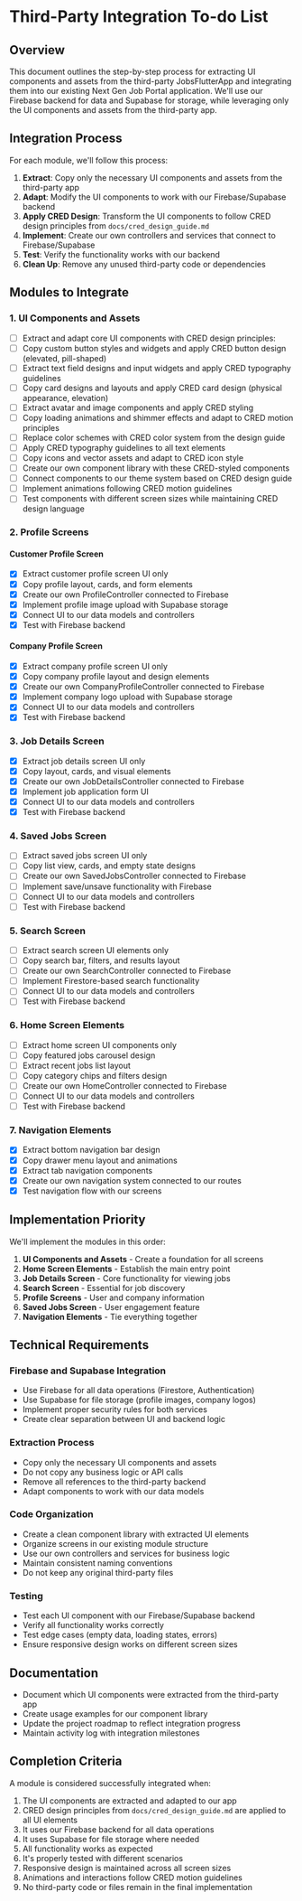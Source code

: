# Third-Party Integration To-do List

## Overview
This document outlines the step-by-step process for extracting UI components and assets from the third-party JobsFlutterApp and integrating them into our existing Next Gen Job Portal application. We'll use our Firebase backend for data and Supabase for storage, while leveraging only the UI components and assets from the third-party app.

## Integration Process

For each module, we'll follow this process:
1. **Extract**: Copy only the necessary UI components and assets from the third-party app
2. **Adapt**: Modify the UI components to work with our Firebase/Supabase backend
3. **Apply CRED Design**: Transform the UI components to follow CRED design principles from `docs/cred_design_guide.md`
4. **Implement**: Create our own controllers and services that connect to Firebase/Supabase
5. **Test**: Verify the functionality works with our backend
6. **Clean Up**: Remove any unused third-party code or dependencies

## Modules to Integrate

### 1. UI Components and Assets

- [ ] Extract and adapt core UI components with CRED design principles:
- [ ] Copy custom button styles and widgets and apply CRED button design (elevated, pill-shaped)
- [ ] Extract text field designs and input widgets and apply CRED typography guidelines
- [ ] Copy card designs and layouts and apply CRED card design (physical appearance, elevation)
- [ ] Extract avatar and image components and apply CRED styling
- [ ] Copy loading animations and shimmer effects and adapt to CRED motion principles
- [ ] Replace color schemes with CRED color system from the design guide
- [ ] Apply CRED typography guidelines to all text elements
- [ ] Copy icons and vector assets and adapt to CRED icon style
- [ ] Create our own component library with these CRED-styled components
- [ ] Connect components to our theme system based on CRED design guide
- [ ] Implement animations following CRED motion guidelines
- [ ] Test components with different screen sizes while maintaining CRED design language

### 2. Profile Screens

#### Customer Profile Screen
- [x] Extract customer profile screen UI only
- [x] Copy profile layout, cards, and form elements
- [x] Create our own ProfileController connected to Firebase
- [x] Implement profile image upload with Supabase storage
- [x] Connect UI to our data models and controllers
- [x] Test with Firebase backend

#### Company Profile Screen
- [x] Extract company profile screen UI only
- [x] Copy company profile layout and design elements
- [x] Create our own CompanyProfileController connected to Firebase
- [x] Implement company logo upload with Supabase storage
- [x] Connect UI to our data models and controllers
- [x] Test with Firebase backend

### 3. Job Details Screen

- [x] Extract job details screen UI only
- [x] Copy layout, cards, and visual elements
- [x] Create our own JobDetailsController connected to Firebase
- [x] Implement job application form UI
- [x] Connect UI to our data models and controllers
- [x] Test with Firebase backend

### 4. Saved Jobs Screen

- [ ] Extract saved jobs screen UI only
- [ ] Copy list view, cards, and empty state designs
- [ ] Create our own SavedJobsController connected to Firebase
- [ ] Implement save/unsave functionality with Firebase
- [ ] Connect UI to our data models and controllers
- [ ] Test with Firebase backend

### 5. Search Screen

- [ ] Extract search screen UI elements only
- [ ] Copy search bar, filters, and results layout
- [ ] Create our own SearchController connected to Firebase
- [ ] Implement Firestore-based search functionality
- [ ] Connect UI to our data models and controllers
- [ ] Test with Firebase backend

### 6. Home Screen Elements

- [ ] Extract home screen UI components only
- [ ] Copy featured jobs carousel design
- [ ] Extract recent jobs list layout
- [ ] Copy category chips and filters design
- [ ] Create our own HomeController connected to Firebase
- [ ] Connect UI to our data models and controllers
- [ ] Test with Firebase backend

### 7. Navigation Elements

- [x] Extract bottom navigation bar design
- [x] Copy drawer menu layout and animations
- [x] Extract tab navigation components
- [x] Create our own navigation system connected to our routes
- [x] Test navigation flow with our screens

## Implementation Priority

We'll implement the modules in this order:

1. **UI Components and Assets** - Create a foundation for all screens
2. **Home Screen Elements** - Establish the main entry point
3. **Job Details Screen** - Core functionality for viewing jobs
4. **Search Screen** - Essential for job discovery
5. **Profile Screens** - User and company information
6. **Saved Jobs Screen** - User engagement feature
7. **Navigation Elements** - Tie everything together

## Technical Requirements

### Firebase and Supabase Integration
- Use Firebase for all data operations (Firestore, Authentication)
- Use Supabase for file storage (profile images, company logos)
- Implement proper security rules for both services
- Create clear separation between UI and backend logic

### Extraction Process
- Copy only the necessary UI components and assets
- Do not copy any business logic or API calls
- Remove all references to the third-party backend
- Adapt components to work with our data models

### Code Organization
- Create a clean component library with extracted UI elements
- Organize screens in our existing module structure
- Use our own controllers and services for business logic
- Maintain consistent naming conventions
- Do not keep any original third-party files

### Testing
- Test each UI component with our Firebase/Supabase backend
- Verify all functionality works correctly
- Test edge cases (empty data, loading states, errors)
- Ensure responsive design works on different screen sizes

## Documentation
- Document which UI components were extracted from the third-party app
- Create usage examples for our component library
- Update the project roadmap to reflect integration progress
- Maintain activity log with integration milestones

## Completion Criteria
A module is considered successfully integrated when:
1. The UI components are extracted and adapted to our app
2. CRED design principles from `docs/cred_design_guide.md` are applied to all UI elements
3. It uses our Firebase backend for all data operations
4. It uses Supabase for file storage where needed
5. All functionality works as expected
6. It's properly tested with different scenarios
7. Responsive design is maintained across all screen sizes
8. Animations and interactions follow CRED motion guidelines
9. No third-party code or files remain in the final implementation
